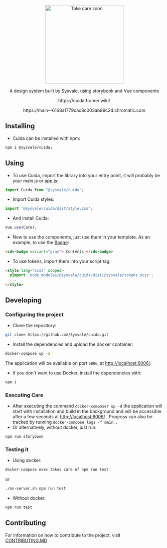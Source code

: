 <p align="center">
  <a href="https://sysvale.github.io/cuida">
    <img src="https://framerusercontent.com/images/xz7CrU73qctPY2Vm79XMnTAVM.svg" alt="Take care soon" width="250" />
  </a>
</p>

<div align="center">
  <p align="center">A design system built by Sysvale, using storybook and Vue components</p>
  <p align="center">https://cuida.framer.wiki/</p>
  <p align="center">https://main--6168a1779cac8c003ab99c2d.chromatic.com</p>
</div>

## Installing

- Cuida can be installed with npm:

```bash
npm i @sysvale/cuida;
```

## Using

- To use Cuida, import the library into your entry point, it will probably be your main.js or app.js:

```js
import Cuida from "@sysvale/cuida";
```

- Import Cuida styles:
```js
import '@sysvale/cuida/dist/style.css';
```

- And install Cuida:

```js
Vue.use(Care);
```

- Now to use the components, just use them in your template. As an example, to use the
  [Badge](https://sysvale.github.io/cuida/?path=/docs/componentes-display-badge--badge):

```html
<cds-badge variant="gray"> Contents </cds-badge>
```

- To use tokens, import them into your script tag.

```html
<style lang="scss" scoped>
  @import 'node_modules/@sysvale/cuida/dist/@sysvale/tokens.scss';
  ...
</style>
```

## Developing

### Configuring the project

- Clone the repository:

```bash
git clone https://github.com/Sysvale/cuida.git
```

- Install the dependencies and upload the docker container:

```bash
docker-compose up -d
```

The application will be available on port `6006`, at [http://localhost:6006/](http://localhost:6006).

- If you don't want to use Docker, install the dependencies with:

```bash
npm i
```

### Executing Care

- After executing the command `docker-composer up -d` the application will start with installation and build in the background and will be accessible after a few seconds at [http://localhost:6006/](http://localhost:6006) . Progress can also be tracked by running `docker-compose logs -f main`.
  .
- Or alternatively, without docker, just run:

```bash
npm run storybook
```

### Testing it

- Using docker:

```bash
docker-compose exec takes care of npm run test
```

or

```bash
./on-server.sh npm run test
```

- Without docker:

```bash
npm run test
```

## Contributing

For information on how to contribute to the project, visit [CONTRIBUTING.MD](https://github.com/Sysvale/cuida/blob/main/CONTRIBUTING.md)